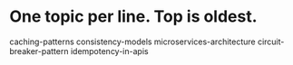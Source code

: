 # One topic per line. Top is oldest.
caching-patterns
consistency-models
microservices-architecture
circuit-breaker-pattern
idempotency-in-apis